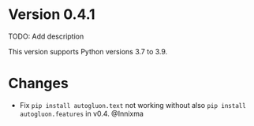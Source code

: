 # Version 0.4.1

TODO: Add description

This version supports Python versions 3.7 to 3.9.

# Changes

- Fix `pip install autogluon.text` not working without also `pip install autogluon.features` in v0.4. @Innixma
